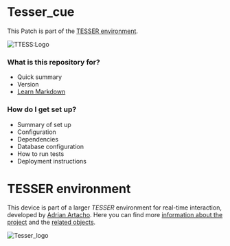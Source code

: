 # Tesser_cue #

This Patch is part of the [TESSER environment](https://bitbucket.org/AdrianArtacho/tesserakt/src/master/README.md).

![TTESS:Logo](https://docs.google.com/drawings/d/e/2PACX-1vT26NziYMaLrGHlvNspiJ9dOjXR6hZyVxrGwfkgV1MwvMTWtAWh5ZUqMsit5gSllXemcGajjddqfqnc/pub?w=131&h=129)



### What is this repository for? ###

* Quick summary
* Version
* [Learn Markdown](https://bitbucket.org/tutorials/markdowndemo)

### How do I get set up? ###

* Summary of set up
* Configuration
* Dependencies
* Database configuration
* How to run tests
* Deployment instructions

# TESSER environment #

This device is part of a larger *TESSER* environment for real-time interaction, developed by [Adrian Artacho](https://bitbucket.org/AdrianArtacho/).
Here you can find more [information about the project](TesserAkt.md) and the [related objects](https://bitbucket.org/AdrianArtacho/workspace/projects/TESSER).

![Tesser_logo](https://docs.google.com/drawings/d/e/2PACX-1vT26NziYMaLrGHlvNspiJ9dOjXR6hZyVxrGwfkgV1MwvMTWtAWh5ZUqMsit5gSllXemcGajjddqfqnc/pub?w=131&h=129)